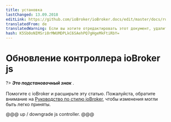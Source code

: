 ```yaml
---
title: установка
lastChanged: 13.09.2018
editLink: https://github.com/ioBroker/ioBroker.docs/edit/master/docs/ru/install/updateself.md
translatedFrom: de
translatedWarning: Если вы хотите отредактировать этот документ, удалите поле «translationFrom», в противном случае этот документ будет снова автоматически переведен
hash: K5Sb0oNIMSri0rMWUMDPLkC6SAehPQ7gHgeMkFtiRbY=
---
```

# Обновление контроллера ioBroker js
?> ***Это подстановочный знак*** . <br><br> Помогите с ioBroker и расширьте эту статью. Пожалуйста, обратите внимание на [Руководство по стилю ioBroker](community/styleguidedoc), чтобы изменения могли быть легко приняты.

@@@ up / downgrade js controller. @@@